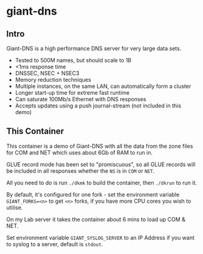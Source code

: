# giant-dns

## Intro

Giant-DNS is a high performance DNS server for very large data sets. 
- Tested to 500M names, but should scale to 1B
- <1ms response time
- DNSSEC, NSEC + NSEC3
- Memory reduction techniques
- Multiple instances, on the same LAN, can automatically form a cluster
- Longer start-up time for extreme fast runtime
- Can saturate 100Mb/s Ethernet with DNS responses
- Accepts updates using a push journal-stream (not included in this demo)


## This Container

This container is a demo of Giant-DNS with all the data from the zone files for COM and NET
which uses about 6Gb of RAM to run in.

GLUE record mode has been set to "promiscuous", so all GLUE records will be included
in all responses whether the `NS` is in `COM` or `NET`.

All you need to do is run `./dkmk` to build the container, then `./dkrun` to run it.

By default, it's configured for one fork - set the environment variable `GIANT_FORKS=<n>`
to get `<n>` forks, if you have more CPU cores you wish to utilise.

On my Lab server it takes the container about 6 mins to load up COM & NET.

Set environment variable `GIANT_SYSLOG_SERVER` to an IP Address
if you want to syslog to a server, default is `stdout`.

